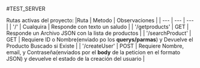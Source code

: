 #TEST_SERVER

Rutas activas del proyecto:
|Ruta | Metodo | Observaciones |
| --- | --- | --- |
| '/' | Cualquira | Responde con texto un saludo |
| '/getproducts' | GET | Responde un Archivo JSON con la lista de productos |
| '/searchProduct' | GET | Requiere ID o Nombre(enviado po los __querys/parmas__) y Devuelve el Producto Buscado si Existe | 
| '/createUser' | POST |  Requiere Nombre, email, y Contraseña(enviados por el __body__ de la peticion en el formato JSON) y devuelve el estado de la creación del usuario |

